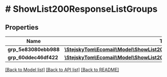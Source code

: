 # # ShowList200ResponseListGroups

## Properties

Name | Type | Description | Notes
------------ | ------------- | ------------- | -------------
**grp_5e83080ebb988** | [**\StejskyTom\Ecomail\Model\ShowList200ResponseListGroupsGrp5e83080ebb988**](ShowList200ResponseListGroupsGrp5e83080ebb988.md) |  | [optional]
**grp_60ddec46df422** | [**\StejskyTom\Ecomail\Model\ShowList200ResponseListGroupsGrp5e83080ebb988**](ShowList200ResponseListGroupsGrp5e83080ebb988.md) |  | [optional]

[[Back to Model list]](../../README.md#models) [[Back to API list]](../../README.md#endpoints) [[Back to README]](../../README.md)
